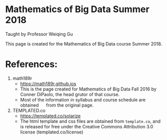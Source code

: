 # Mathematics of Big Data Summer 2018  
Taught by Professor Weiqing Gu

This page is created for the Mathematics of Big Data course Summer 2018.


# References:
  1. math189r
      * https://math189r.github.ios
      * This is the page created for Mathematics of Big Data Fall 2016 by
      Conner DiPaolo, the head grutor of that course.
      * Most of the information in syllabus and course schedule are obtained
      from the original page.
  2. TEMPLATED.co
      * https://templated.co/solarize
      * The html template and css files are obtained from `template.co`, and
      is released for free under the Creative Commons Attribution 3.0 license (templated.co/license)
